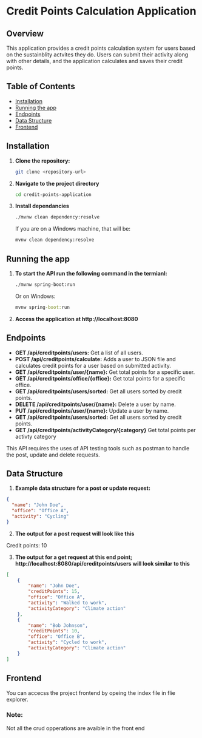 # Credit Points Calculation Application

## Overview

This application provides a credit points calculation system for users based on the sustainblity actvites they do. Users can submit their activity along with other details, and the application calculates and saves their credit points.

## Table of Contents

- [Installation](#installation)
- [Running the app](#runningtheapp)
- [Endpoints](#endpoints)
- [Data Structure](#data-structure)
- [Frontend](#frontend)

## Installation

1. **Clone the repository:**

   ```bash
   git clone <repository-url>

2. **Navigate to the project directory**

   ```bash
   cd credit-points-application

3. **Install dependancies**

   ```bash
   ./mvnw clean dependency:resolve
   ```

    If you are on a Windows machine, that will be:

    ```bash
   mvnw clean dependency:resolve
   ```

## Running the app

1. **To start the API run the following command in the termianl:**

   ```sh
   ./mvnw spring-boot:run
   ```

   Or on Windows:

   ```cmd
   mvnw spring-boot:run
   ```
2. **Access the application at http://localhost:8080**

## Endpoints

- **GET /api/creditpoints/users:** Get a list of all users.
- **POST /api/creditpoints/calculate:** Adds a user to JSON file and calculates credit points for a user based on submitted activity.
- **GET /api/creditpoints/user/{name}:** Get total points for a specific user.
- **GET /api/creditpoints/office/{office}:** Get total points for a specific office.
- **GET /api/creditpoints/users/sorted:** Get all users sorted by credit points.
- **DELETE /api/creditpoints/user/{name}:** Delete a user by name.
- **PUT /api/creditpoints/user/{name}:** Update a user by name.
- **GET /api/creditpoints/users/sorted:** Get all users sorted by credit points.
- **GET /api/creditpoints/activityCategory/{category}** Get total points per activty category

This API requires the uses of API testing tools such as postman to handle the post, update and delete requests.

## Data Structure

1. **Example data structure for a post or update request:**

```json
{
  "name": "John Doe",
  "office": "Office A",
  "activity": "Cycling"
}

```
2. **The output for a post request will look like this**

Credit points: 10

3. **The output for a get request at this end point; http://localhost:8080/api/creditpoints/users will look similar to this**
```json
[
    {
        "name": "John Doe",
        "creditPoints": 15,
        "office": "Office A",
        "activity": "Walked to work",
        "activityCategory": "Climate action"
    },
    {
        "name": "Bob Johnson",
        "creditPoints": 10,
        "office": "Office B",
        "activity": "Cycled to work",
        "activityCategory": "Climate action"
    }
]

```

## Frontend

You can accecss the project frontend by opeing the index file in flie explorer. 

### Note:

Not all the crud opperations are avaible in the front end
